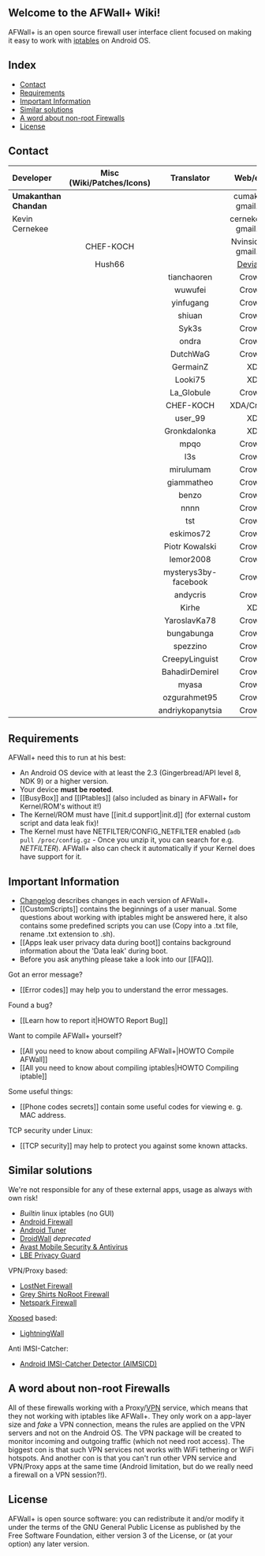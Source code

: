 ## Welcome to the AFWall+ Wiki!

AFWall+ is an open source firewall user interface client focused on making it easy to work with [iptables](https://en.wikipedia.org/wiki/Iptables) on Android OS.

Index
-----

* [Contact](#contact)
* [Requirements](#requirements)
* [Important Information](#important-information)
* [Similar solutions](#similar-solutions)
* [A word about non-root Firewalls](#a-word-about-non-root-firewalls)
* [License](#license)

Contact
-------

| Developer| Misc (Wiki/Patches/Icons) | Translator | Web/eMail |
| :--- | :--: | :---: | :---: |
| **Umakanthan Chandan** | | | cumakt [at] gmail.com |
| Kevin Cernekee |  | | cernekee [at] gmail.com |
| | CHEF-KOCH |  | Nvinside [at] gmail.com |
| | Hush66 | | [Devianart](http://www.hush66.devianart.com) |
| | | tianchaoren | Crowdin |
| | | wuwufei | Crowdin |
| | | yinfugang | Crowdin |
| | | shiuan | Crowdin |
| | | Syk3s | Crowdin |
| | | ondra | Crowdin |
| | | DutchWaG | Crowdin |
| | | GermainZ | XDA |
| | | Looki75 | XDA |
| | | La_Globule | Crowdin |
| | | CHEF-KOCH | XDA/Crowdin |
| | | user_99 | XDA |
| | | Gronkdalonka | XDA |
| | | mpqo | Crowdin |
| | | l3s | Crowdin |
| | | mirulumam | Crowdin |
| | | giammatheo | Crowdin |
| | | benzo | Crowdin |
| | | nnnn | Crowdin |
| | | tst | Crowdin |
| | | eskimos72 | Crowdin |
| | | Piotr Kowalski| Crowdin |
| | | lemor2008| Crowdin |
| | | mysterys3by-facebook | Crowdin |
| | | andycris | Crowdin |
| | | Kirhe | XDA |
| | | YaroslavKa78 | Crowdin |
| | | bungabunga | Crowdin |
| | | spezzino | Crowdin |
| | | CreepyLinguist | Crowdin |
| | | BahadirDemirel | Crowdin |
| | | myasa | Crowdin |
| | | ozgurahmet95 | Crowdin |
| | | andriykopanytsia | Crowdin |

Requirements
-------------

AFWall+ need this to run at his best:

- An Android OS device with at least the 2.3 (Gingerbread/API level 8, NDK 9) or a higher version. 
- Your device **must be rooted**.
- [[BusyBox]] and [[IPtables]] (also included as binary in AFWall+ for Kernel/ROM's without it!)
- The Kernel/ROM must have [[init.d support|init.d]] (for external custom script and data leak fix)!
- The Kernel must have NETFILTER/CONFIG_NETFILTER enabled (<code>adb pull /proc/config.gz</code> - Once you unzip it, you can search for e.g. _NETFILTER_). AFWall+ also can check it automatically if your Kernel does have support for it. 

Important Information
---------------------

* [Changelog](https://github.com/ukanth/afwall/blob/master/Changelog.md) describes changes in each version of AFWall+.
* [[CustomScripts]] contains the beginnings of a user manual. Some questions about working with iptables might be answered here, it also contains some predefined scripts you can use (Copy into a .txt file, rename .txt extension to .sh).
* [[Apps leak user privacy data during boot]] contains background information about the 'Data leak' during boot.
* Before you ask anything please take a look into our [[FAQ]].

Got an error message?
* [[Error codes]] may help you to understand the error messages. 

Found a bug?
* [[Learn how to report it|HOWTO Report Bug]]

Want to compile AFWall+ yourself?
* [[All you need to know about compiling AFWall+|HOWTO Compile AFWall]]
* [[All you need to know about compiling iptables|HOWTO Compiling iptable]]

Some useful things:
* [[Phone codes secrets]] contain some useful codes for viewing e. g. MAC address.

TCP security under Linux:
* [[TCP security]] may help to protect you against some known attacks. 

Similar solutions
-----------------
We're not responsible for any of these external apps, usage as always with own risk!

* _Builtin_ linux iptables (no GUI)
* [Android Firewall](https://github.com/skullone/android_firewall)
* [Android Tuner](https://play.google.com/store/apps/details?id=ccc71.at)
* [DroidWall](https://play.google.com/store/apps/details?id=com.googlecode.droidwall.free) _deprecated_ 
* [Avast Mobile Security & Antivirus](https://play.google.com/store/apps/details?id=com.avast.android.mobilesecurity)
* [LBE Privacy Guard](https://play.google.com/store/apps/details?id=com.lbe.security.lite)

VPN/Proxy based:
* [LostNet Firewall](https://play.google.com/store/apps/details?id=com.lostnet.fw.pro)
* [Grey Shirts NoRoot Firewall](https://play.google.com/store/apps/details?id=app.greyshirts.firewall)
* [Netspark Firewall](https://play.google.com/store/apps/details?id=com.netspark.firewall&hl=en)

[Xposed](http://repo.xposed.info/module/de.robv.android.xposed.installer) based:
* [LightningWall](http://repo.xposed.info/module/de.defim.apk.lightningwall)

Anti IMSI-Catcher:
* [Android IMSI-Catcher Detector (AIMSICD)](https://secupwn.github.io/Android-IMSI-Catcher-Detector/)


A word about non-root Firewalls
---------------------

All of these firewalls working with a Proxy/[VPN](https://developer.android.com/reference/android/net/VpnService.html) service, which means that they not working with iptables like AFWall+. They only work on a app-layer size and _fake_ a VPN connection, means the rules are applied on the VPN servers and not on the Android OS. The VPN package will be created to monitor incoming and outgoing traffic (which not need root access). The biggest con is that such VPN services not works with WiFi tethering or WiFi hotspots. And another con is that you can't run other VPN service and VPN/Proxy apps at the same time (Android limitation, but do we really need a firewall on a VPN session?!). 

License
-------

AFWall+ is open source software: you can redistribute it and/or modify it under the terms of the GNU General Public License as published by the Free Software Foundation, either version 3 of the License, or (at your option) any later version.